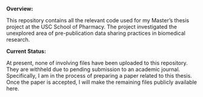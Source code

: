 **Overview:**

This repository contains all the relevant code used for my Master’s thesis project at the USC School of Pharmacy. The project investigated the unexplored area of pre-publication data sharing practices in biomedical research.

**Current Status:**

At present, none of involving files have been uploaded to this repository. They are withheld due to pending submission to an academic journal. Specifically, I am in the process of preparing a paper related to this thesis. Once the paper is accepted, I will make the remaining files publicly available here.
